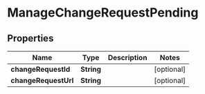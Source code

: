 

# ManageChangeRequestPending


## Properties

Name | Type | Description | Notes
------------ | ------------- | ------------- | -------------
**changeRequestId** | **String** |  |  [optional]
**changeRequestUrl** | **String** |  |  [optional]




